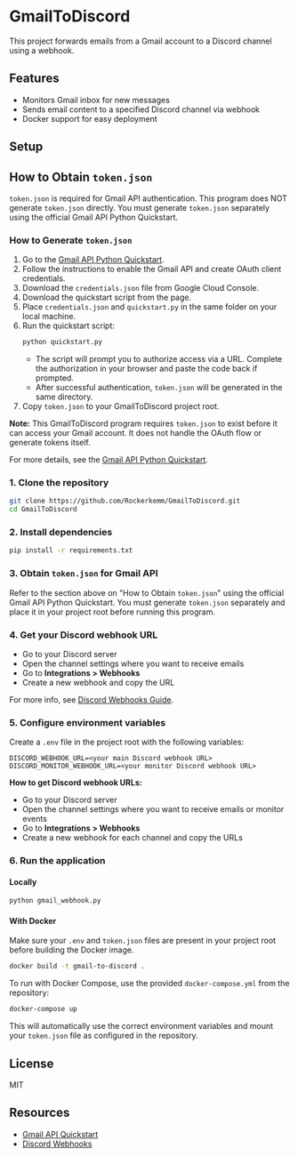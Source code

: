 # GmailToDiscord

This project forwards emails from a Gmail account to a Discord channel using a webhook.

## Features
- Monitors Gmail inbox for new messages
- Sends email content to a specified Discord channel via webhook
- Docker support for easy deployment

## Setup
## How to Obtain `token.json`

`token.json` is required for Gmail API authentication. This program does NOT generate `token.json` directly. You must generate `token.json` separately using the official Gmail API Python Quickstart.

### How to Generate `token.json`
1. Go to the [Gmail API Python Quickstart](https://developers.google.com/gmail/api/quickstart/python).
2. Follow the instructions to enable the Gmail API and create OAuth client credentials.
3. Download the `credentials.json` file from Google Cloud Console.
4. Download the quickstart script from the  page.
5. Place `credentials.json` and `quickstart.py` in the same folder on your local machine.
6. Run the quickstart script:
	```sh
	python quickstart.py
	```
	- The script will prompt you to authorize access via a URL. Complete the authorization in your browser and paste the code back if prompted.
	- After successful authentication, `token.json` will be generated in the same directory.
7. Copy `token.json` to your GmailToDiscord project root.

**Note:** This GmailToDiscord program requires `token.json` to exist before it can access your Gmail account. It does not handle the OAuth flow or generate tokens itself.

For more details, see the [Gmail API Python Quickstart](https://developers.google.com/gmail/api/quickstart/python).


### 1. Clone the repository
```sh
git clone https://github.com/Rockerkemm/GmailToDiscord.git
cd GmailToDiscord
```


### 2. Install dependencies
```sh
pip install -r requirements.txt
```


### 3. Obtain `token.json` for Gmail API
Refer to the section above on "How to Obtain `token.json`" using the official Gmail API Python Quickstart. You must generate `token.json` separately and place it in your project root before running this program.


### 4. Get your Discord webhook URL
- Go to your Discord server
- Open the channel settings where you want to receive emails
- Go to **Integrations > Webhooks**
- Create a new webhook and copy the URL

For more info, see [Discord Webhooks Guide](https://support.discord.com/hc/en-us/articles/228383668-Intro-to-Webhooks).


### 5. Configure environment variables
Create a `.env` file in the project root with the following variables:
```
DISCORD_WEBHOOK_URL=<your main Discord webhook URL>
DISCORD_MONITOR_WEBHOOK_URL=<your monitor Discord webhook URL>
```

**How to get Discord webhook URLs:**
- Go to your Discord server
- Open the channel settings where you want to receive emails or monitor events
- Go to **Integrations > Webhooks**
- Create a new webhook for each channel and copy the URLs


### 6. Run the application
#### Locally
```sh
python gmail_webhook.py
```

#### With Docker

Make sure your `.env` and `token.json` files are present in your project root before building the Docker image.

```sh
docker build -t gmail-to-discord .
```

To run with Docker Compose, use the provided `docker-compose.yml` from the repository:
```sh
docker-compose up
```

This will automatically use the correct environment variables and mount your `token.json` file as configured in the repository.

## License
MIT

## Resources
- [Gmail API Quickstart](https://developers.google.com/gmail/api/quickstart/python)
- [Discord Webhooks](https://support.discord.com/hc/en-us/articles/228383668-Intro-to-Webhooks)


